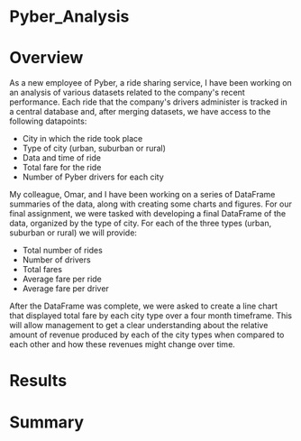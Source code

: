 # Pyber_Analysis

# Overview

As a new employee of Pyber, a ride sharing service, I have been working on an analysis of various datasets related to the company's recent performance. Each ride that the company's drivers administer is tracked in a central database and, after merging datasets, we have access to the following datapoints:

- City in which the ride took place
- Type of city (urban, suburban or rural)
- Data and time of ride
- Total fare for the ride
- Number of Pyber drivers for each city

My colleague, Omar, and I have been working on a series of DataFrame summaries of the data, along with creating some charts and figures. For our final assignment, we were tasked with developing a final DataFrame of the data, organized by the type of city. For each of the three types (urban, suburban or rural) we will provide:

- Total number of rides 
- Number of drivers
- Total fares
- Average fare per ride
- Average fare per driver

After the DataFrame was complete, we were asked to create a line chart that displayed total fare by each city type over a four month timeframe. This will allow management to get a clear understanding about the relative amount of revenue produced by each of the city types when compared to each other and how these revenues might change over time.

# Results



# Summary
